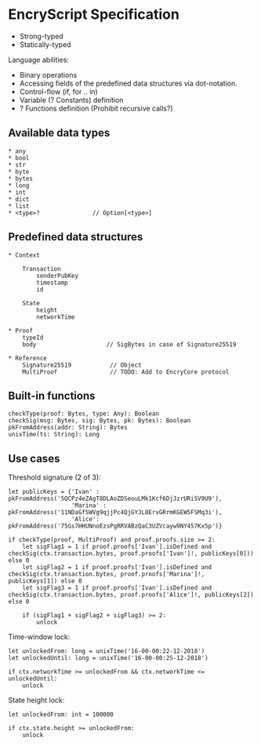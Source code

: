 # EncryScript Specification

* Strong-typed
* Statically-typed

Language abilities:
* Binary operations
* Accessing fields of the predefined data structures via dot-notation.
* Control-flow (if, for .. in)
* Variable (? Constants) definition
* ? Functions definition (Prohibit recursive calls?) 

## Available data types

    * any
    * bool
    * str
    * byte
    * bytes
    * long
    * int
    * dict
    * list
    * <type>?               // Option[<type>]

## Predefined data structures

    * Context
        
        Transaction
            senderPubKey
            timestamp
            id
        
        State
            height
            networkTime
            
    * Proof
        typeId
        body                    // SigBytes in case of Signature25519
        
    * Reference
        Signature25519           // Object
        MultiProof               // TODO: Add to EncryCore protocol
       
## Built-in functions
    
    checkType(proof: Bytes, type: Any): Boolean
    checkSig(msg: Bytes, sig: Bytes, pk: Bytes): Boolean
    pkFromAddress(addr: String): Bytes
    unixTime(ts: String): Long

## Use cases
Threshold signature (2 of 3):
    
    let publicKeys = {'Ivan' : pkFromAddress('5QCPz4eZAgT8DLAoZDSeouLMk1Kcf6DjJzrURiSV9U9'), 
                      'Marina' : pkFromAddress('11NDaGfSWVg9qjjPc4QjGYJL8ErvGRrmKGEW5FSMq3i'), 
                      'Alice': pkFromAddress('75Gs7HHUNnoEzsPgRRVABzQaC3UZVcayw9NY457Kx5p')}

    if checkType(proof, MultiProof) and proof.proofs.size >= 2:
        let sigFlag1 = 1 if proof.proofs['Ivan'].isDefined and checkSig(ctx.transaction.bytes, proof.proofs['Ivan']!, publicKeys[0])) else 0
        let sigFlag2 = 1 if proof.proofs['Ivan'].isDefined and checkSig(ctx.transaction.bytes, proof.proofs['Marina']!, publicKeys[1]) else 0
        let sigFlag3 = 1 if proof.proofs['Ivan'].isDefined and checkSig(ctx.transaction.bytes, proof.proofs['Alice']!, publicKeys[2]) else 0
        
        if (sigFlag1 + sigFlag2 + sigFlag3) >= 2:
            unlock
        
Time-window lock:

    let unlockedFrom: long = unixTime('16-00-00:22-12-2018')
    let unlockedUntil: long = unixTime('16-00-00:25-12-2018')
    
    if ctx.networkTime >= unlockedFrom && ctx.networkTime <= unlockedUntil:
        unlock
        
State height lock:

    let unlockedFrom: int = 100000
    
    if ctx.state.height >= unlockedFrom:
        unlock
